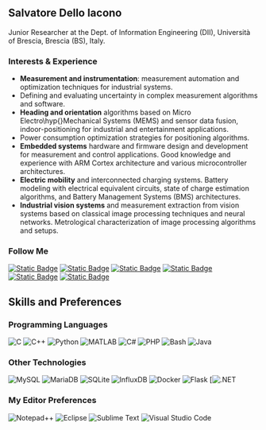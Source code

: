 ## Salvatore Dello Iacono

Junior Researcher at the Dept. of Information Engineering (DII), Università of Brescia, Brescia (BS), Italy.
<!--
**delloiaconos/delloiaconos** is a ✨ _special_ ✨ repository because its `README.md` (this file) appears on your GitHub profile.

Here are some ideas to get you started:

- 🔭 I’m currently working on ...
- 🌱 I’m currently learning ...
- 👯 I’m looking to collaborate on ...
- 🤔 I’m looking for help with ...
- 💬 Ask me about ...
- 📫 How to reach me: ...
- 😄 Pronouns: ...
- ⚡ Fun fact: ...
-->

### Interests & Experience

- __Measurement and instrumentation__: measurement automation and optimization techniques for industrial systems.
- Defining and evaluating uncertainty in complex measurement algorithms and software.
- __Heading and orientation__ algorithms based on Micro Electro\hyp{}Mechanical Systems (MEMS) and sensor data fusion, indoor-positioning for industrial and entertainment applications.
- Power consumption optimization strategies for positioning algorithms.
- __Embedded systems__ hardware and firmware design and development for measurement and control applications.
Good knowledge and experience with ARM Cortex architecture and various microcontroller architectures.
- __Electric mobility__ and interconnected charging systems. Battery modeling with electrical equivalent circuits, state of charge estimation algorithms, and Battery Management Systems (BMS) architectures.
- __Industrial vision systems__ and measurement extraction from vision systems based on classical image processing techniques and neural networks. Metrological characterization of image processing algorithms and setups.

### Follow Me

[![Static Badge](https://img.shields.io/badge/LinkedIn-0077B5?logo=linkedin&logoColor=white)](https://www.linkedin.com/in/delloiaconos)
[![Static Badge](https://img.shields.io/badge/ORCiD-green?logo=ORCiD&logoColor=white)](https://orcid.org/0000-0002-3749-0360)
[![Static Badge](https://img.shields.io/badge/Scopus-d76b24?logo=Scopus&logoColor=white)](https://www.scopus.com/authid/detail.uri?authorId=57211156766)
[![Static Badge](https://img.shields.io/badge/Gooogle_Scholar-gray?logo=GoogleScholar&logoColor=white)](https://scholar.google.com/citations?user=2OSuGLUAAAAJ)
[![Static Badge](https://img.shields.io/badge/Research_Gate-7dcfb0?logo=ResearchGate&logoColor=white)](https://www.researchgate.net/profile/Salvatore-Iacono-4)
[![Static Badge](https://img.shields.io/badge/SciProfiles-7ec5df?logo=Sciprofiles&logoColor=white)](https://sciprofiles.com/profile/1090041)


## Skills and Preferences

### Programming Languages
![C](https://img.shields.io/badge/C-00599C?logo=c&logoColor=white)
![C++](https://img.shields.io/badge/C++-%2300599C.svg?logo=c%2B%2B&logoColor=white)
![Python](https://img.shields.io/badge/Python-3776AB?logo=python&logoColor=fff)
![MATLAB](https://img.shields.io/badge/Matlab-red)
![C#](https://custom-icon-badges.demolab.com/badge/C%23-%23239120.svg?logo=cshrp&logoColor=white)
![PHP](https://img.shields.io/badge/php-%23777BB4.svg?&logo=php&logoColor=white)
![Bash](https://img.shields.io/badge/Bash-4EAA25?logo=gnubash&logoColor=fff)
![Java](https://img.shields.io/badge/Java-%23ED8B00.svg?logo=openjdk&logoColor=white)


### Other Technologies
![MySQL](https://img.shields.io/badge/MySQL-4479A1?logo=mysql&logoColor=fff)
![MariaDB](https://img.shields.io/badge/MariaDB-003545?logo=mariadb&logoColor=white)
![SQLite](https://img.shields.io/badge/SQLite-%2307405e.svg?logo=sqlite&logoColor=white)
![InfluxDB](https://img.shields.io/badge/InfluxDB-22ADF6?logo=influxdb&logoColor=fff)
![Docker](https://img.shields.io/badge/Docker-2496ED?logo=docker&logoColor=fff)
![Flask](https://img.shields.io/badge/Flask-000?logo=flask&logoColor=fff)
[![.NET](https://img.shields.io/badge/.NET-512BD4?logo=dotnet&logoColor=fff)

### My Editor Preferences
![Notepad++](https://img.shields.io/badge/Notepad++-90E59A.svg?&logo=notepad%2b%2b&logoColor=black)
![Eclipse](https://img.shields.io/badge/Eclipse-FE7A16.svg?logo=Eclipse&logoColor=white)
![Sublime Text](https://img.shields.io/badge/Sublime%20Text-%23575757.svg?logo=sublime-text&logoColor=important)
![Visual Studio Code](https://custom-icon-badges.demolab.com/badge/Visual%20Studio%20Code-0078d7.svg?logo=vsc&logoColor=white)



<!-- https://github.com/inttter/md-badges -->